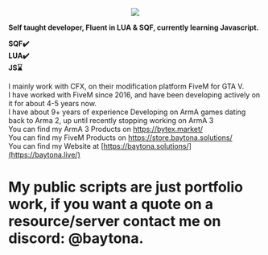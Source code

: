<p align="center">
  <a href="https://baytona.solutions"> <img src="https://i.imgur.com/0ABZGDk.png"> </a>
</p>

**Self taught developer, Fluent in LUA & SQF, currently learning Javascript.**

**SQF✔️</br>
LUA✔️</br>
JS⌛**

I mainly work with CFX, on their modification platform FiveM for GTA V.</br>
I have worked with FiveM since 2016, and have been developing actively on it for about 4-5 years now.</br>
I have about 9+ years of experience Developing on ArmA games dating back to Arma 2, up until recently stopping working on ArmA 3</br>
You can find my ArmA 3 Products on https://bytex.market/</br>
You can find my FiveM Products on https://store.baytona.solutions/</br>
You can find my Website at [https://baytona.solutions/](https://baytona.live/)</br>

# My public scripts are just portfolio work, if you want a quote on a resource/server contact me on discord: @baytona.
